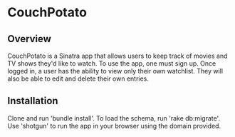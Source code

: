 # CouchPotato

## Overview

CouchPotato is a Sinatra app that allows users to keep track of movies and TV shows they'd like to watch. To use the app, one must sign up. Once logged in, a user has the ability to view only their own watchlist. They will also be able to edit and delete their own entries. 

## Installation

Clone and run 'bundle install'. To load the schema, run 'rake db:migrate'. Use 'shotgun' to run the app in your browser using the domain provided. 
